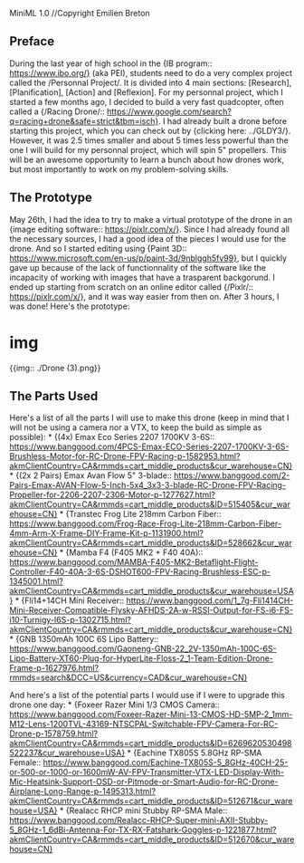 MiniML 1.0
//Copyright Emilien Breton

Preface
-------

During the last year of high school in the {IB program:: https://www.ibo.org/} (aka PEI), students need to do a very complex project called the /Personnal Project/. It is divided into 4 main sections: [Research], [Planification], [Action] and [Reflexion]. For my personnal project, which I started a few months ago, I decided to build a very fast quadcopter, often called a {/Racing Drone/:: https://www.google.com/search?q=racing+drone&safe=strict&tbm=isch}. I had already built a drone before starting this project, which you can check out by {clicking here: ../GLDY3/}. However, it was 2.5 times smaller and about 5 times less powerful than the one I will build for my personnal project, which will spin 5" propellers. This will be an awesome opportunity to learn a bunch about how drones work, but most importantly to work on my problem-solving skills.


The Prototype
-------------

May 26th, I had the idea to try to make a virtual prototype of the drone in an {image editing software:: https://pixlr.com/x/}. Since I had already found all the necessary sources, I had a good idea of the pieces I would use for the drone. And so I started editing using {Paint 3D:: https://www.microsoft.com/en-us/p/paint-3d/9nblggh5fv99}, but I quickly gave up because of the lack of functionnality of the software like the incapacity of working with images that have a trasparent backgorund. I ended up starting from scratch on an online editor called {/Pixlr/:: https://pixlr.com/x/}, and it was way easier from then on. After 3 hours, I was done! Here's the prototype:
# img
{{img:: ./Drone (3).png}}

The Parts Used
---------------

Here's a list of all the parts I will use to make this drone (keep in mind that I will not be using a camera nor a VTX, to keep the build as simple as possible):
	* {(4x) Emax Eco Series 2207 1700KV 3-6S:: https://www.banggood.com/4PCS-Emax-ECO-Series-2207-1700KV-3-6S-Brushless-Motor-for-RC-Drone-FPV-Racing-p-1582953.html?akmClientCountry=CA&rmmds=cart_middle_products&cur_warehouse=CN}
	* {(2x 2 Pairs) Emax Avan Flow 5" 3-blade:: https://www.banggood.com/2-Pairs-Emax-AVAN-Flow-5-Inch-5x4_3x3-3-blade-RC-Drone-FPV-Racing-Propeller-for-2206-2207-2306-Motor-p-1277627.html?akmClientCountry=CA&rmmds=cart_middle_products&ID=515405&cur_warehouse=CN}
	* {Transtec Frog Lite 218mm Carbon Fiber:: https://www.banggood.com/Frog-Race-Frog-Lite-218mm-Carbon-Fiber-4mm-Arm-X-Frame-DIY-Frame-Kit-p-1131900.html?akmClientCountry=CA&rmmds=cart_middle_products&ID=528662&cur_warehouse=CN}
	* {Mamba F4 (F405 MK2 + F40 40A):: https://www.banggood.com/MAMBA-F405-MK2-Betaflight-Flight-Controller-F40-40A-3-6S-DSHOT600-FPV-Racing-Brushless-ESC-p-1345001.html?akmClientCountry=CA&rmmds=cart_middle_products&cur_warehouse=USA}
	* {Fli14+14CH Mini Receiver:: https://www.banggood.com/1_7g-Fli1414CH-Mini-Receiver-Compatible-Flysky-AFHDS-2A-w-RSSI-Output-for-FS-i6-FS-i10-Turnigy-I6S-p-1302715.html?akmClientCountry=CA&rmmds=cart_middle_products&cur_warehouse=CN}
	* {GNB 1350mAh 100C 6S Lipo Battery:: https://www.banggood.com/Gaoneng-GNB-22_2V-1350mAh-100C-6S-Lipo-Battery-XT60-Plug-for-HyperLite-Floss-2_1-Team-Edition-Drone-Frame-p-1627976.html?rmmds=search&DCC=US&currency=CAD&cur_warehouse=CN}

And here's a list of the potential parts I would use if I were to upgrade this drone one day:
	* {Foxeer Razer Mini 1/3 CMOS Camera:: https://www.banggood.com/Foxeer-Razer-Mini-13-CMOS-HD-5MP-2_1mm-M12-Lens-1200TVL-43169-NTSCPAL-Switchable-FPV-Camera-For-RC-Drone-p-1578759.html?akmClientCountry=CA&rmmds=cart_middle_products&ID=6269620530498522237&cur_warehouse=USA}
	* {Eachine TX805S 5.8GHz RP-SMA Female:: https://www.banggood.com/Eachine-TX805S-5_8GHz-40CH-25-or-500-or-1000-or-1600mW-AV-FPV-Transmitter-VTX-LED-Display-With-Mic-Heatsink-Support-OSD-or-Pitmode-or-Smart-Audio-for-RC-Drone-Airplane-Long-Range-p-1495313.html?akmClientCountry=CA&rmmds=cart_middle_products&ID=512671&cur_warehouse=USA}
	* {Realacc RHCP mini Stubby RP-SMA Male:: https://www.banggood.com/Realacc-RHCP-Super-mini-AXII-Stubby-5_8GHz-1_6dBi-Antenna-For-TX-RX-Fatshark-Goggles-p-1221877.html?akmClientCountry=CA&rmmds=cart_middle_products&ID=512670&cur_warehouse=CN}
